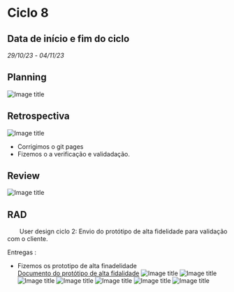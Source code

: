 # Ciclo 8

## Data de início e fim do ciclo

*29/10/23* - *04/11/23*

## Planning

![Image title](../assets/sprints/planning_sprint8.png)

## Retrospectiva

![Image title](../assets/sprints/retrospective_sprint8.png)

- Corrigimos o git pages 
- Fizemos o a verificação e validadação.

## Review

![Image title](../assets/sprints/review_sprint8.png)

## RAD

<p align="justify">&emsp;&emsp;User design ciclo 2: Envio do protótipo de alta fidelidade para validação com o cliente.</p>

Entregas : 

- Fizemos os prototipo de alta finadelidade  
[Documento do protótipo de alta fidalidade](https://www.figma.com/proto/iLiV02gQO9rTmtNbRC2Ejb/ArtPlace?type=design&node-id=4-2&t=k8IW6HRsnwb6F6H0-0&scaling=min-zoom&page-id=0%3A1&starting-point-node-id=4%3A2) 
![Image title](..//prototipo/Cadastro.jpg)
![Image title](..//prototipo/Login.jpg)
![Image title](..//prototipo/Home%20Artista%20com%20Menu.jpg)
![Image title](..//prototipo/Home%20Artista%20com%20Menu-1.jpg)
![Image title](..//prototipo/Home%20Artista%20com%20Menu-2.jpg)
![Image title](..//prototipo/Home%20Pessoinha%20Normal.jpg)
![Image title](..//prototipo/Home%20Pessoinha%20Normal-1.jpg)
